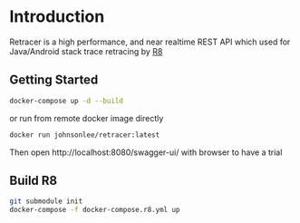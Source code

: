 # Introduction

Retracer is a high performance, and near realtime REST API which used for Java/Android stack trace retracing by [R8](https://r8.googlesource.com/r8)

## Getting Started

```bash
docker-compose up -d --build
```

or run from remote docker image directly

```bash
docker run johnsonlee/retracer:latest
```

Then open http://localhost:8080/swagger-ui/ with browser to have a trial

## Build R8

```bash
git submodule init
docker-compose -f docker-compose.r8.yml up
```
